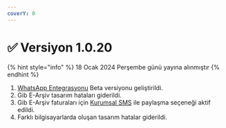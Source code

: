 ```yaml
---
coverY: 0
---
```


# ✅ Versiyon 1.0.20

{% hint style="info" %}
18 Ocak 2024 Perşembe günü yayına alınmıştır
{% endhint %}

1. [WhatsApp Entegrasyonu](https://www.notion.so/WhatsApp-Entegrasyonu-f4bc6a9181fe43b9bf1a453744b6c9aa?pvs=21) Beta versiyonu geliştirildi.
2. Gib E-Arşiv tasarım hataları giderildi.
3. Gib E-Arşiv faturaları için [Kurumsal SMS](https://www.muhasip.com.tr/borc-uyari-sistemi) ile paylaşma seçeneği aktif edildi.
4. Farklı bilgisayarlarda oluşan tasarım hatalar giderildi.
